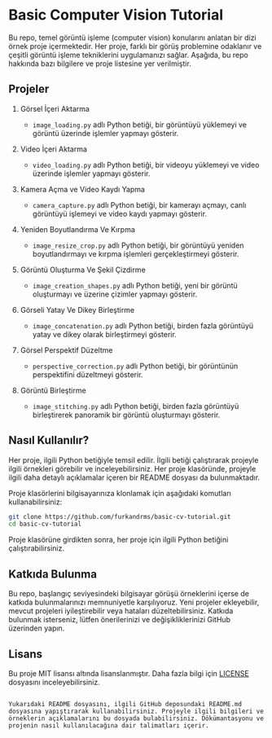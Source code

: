 ﻿
# Basic Computer Vision Tutorial

Bu repo, temel görüntü işleme (computer vision) konularını anlatan bir dizi örnek proje içermektedir. Her proje, farklı bir görüş problemine odaklanır ve çeşitli görüntü işleme tekniklerini uygulamanızı sağlar. Aşağıda, bu repo hakkında bazı bilgilere ve proje listesine yer verilmiştir.

## Projeler

1. Görsel İçeri Aktarma
   - `image_loading.py` adlı Python betiği, bir görüntüyü yüklemeyi ve görüntü üzerinde işlemler yapmayı gösterir.

2. Video İçeri Aktarma
   - `video_loading.py` adlı Python betiği, bir videoyu yüklemeyi ve video üzerinde işlemler yapmayı gösterir.

3. Kamera Açma ve Video Kaydı Yapma
   - `camera_capture.py` adlı Python betiği, bir kamerayı açmayı, canlı görüntüyü işlemeyi ve video kaydı yapmayı gösterir.

4. Yeniden Boyutlandırma Ve Kırpma
   - `image_resize_crop.py` adlı Python betiği, bir görüntüyü yeniden boyutlandırmayı ve kırpma işlemleri gerçekleştirmeyi gösterir.

5. Görüntü Oluşturma Ve Şekil Çizdirme
   - `image_creation_shapes.py` adlı Python betiği, yeni bir görüntü oluşturmayı ve üzerine çizimler yapmayı gösterir.

6. Görseli Yatay Ve Dikey Birleştirme
   - `image_concatenation.py` adlı Python betiği, birden fazla görüntüyü yatay ve dikey olarak birleştirmeyi gösterir.

7. Görsel Perspektif Düzeltme
   - `perspective_correction.py` adlı Python betiği, bir görüntünün perspektifini düzeltmeyi gösterir.

8. Görüntü Birleştirme
   - `image_stitching.py` adlı Python betiği, birden fazla görüntüyü birleştirerek panoramik bir görüntü oluşturmayı gösterir.

## Nasıl Kullanılır?

Her proje, ilgili Python betiğiyle temsil edilir. İlgili betiği çalıştırarak projeyle ilgili örnekleri görebilir ve inceleyebilirsiniz. Her proje klasöründe, projeyle ilgili daha detaylı açıklamalar içeren bir README dosyası da bulunmaktadır.

Proje klasörlerini bilgisayarınıza klonlamak için aşağıdaki komutları kullanabilirsiniz:

```bash
git clone https://github.com/furkandrms/basic-cv-tutorial.git
cd basic-cv-tutorial
```



Proje klasörüne girdikten sonra, her proje için ilgili Python betiğini çalıştırabilirsiniz.

## Katkıda Bulunma

Bu repo, başlangıç seviyesindeki bilgisayar görüşü örneklerini içerse de katkıda bulunmalarınızı memnuniyetle karşılıyoruz. Yeni projeler ekleyebilir, mevcut projeleri iyileştirebilir veya hataları düzeltebilirsiniz. Katkıda bulunmak isterseniz, lütfen önerilerinizi ve değişikliklerinizi GitHub üzerinden yapın.

## Lisans

Bu proje MIT lisansı altında lisanslanmıştır. Daha fazla bilgi için [LICENSE](LICENSE) dosyasını inceleyebilirsiniz.
```

Yukarıdaki README dosyasını, ilgili GitHub deposundaki README.md dosyasına yapıştırarak kullanabilirsiniz. Projeyle ilgili bilgileri ve örneklerin açıklamalarını bu dosyada bulabilirsiniz. Dökümantasyonu ve projenin nasıl kullanılacağına dair talimatları içerir.


